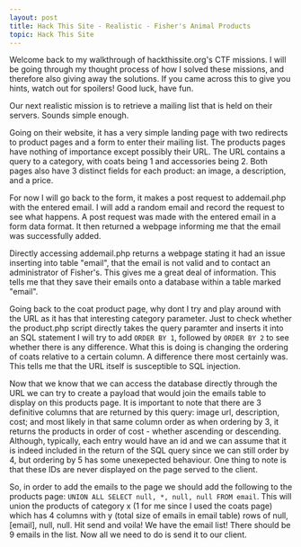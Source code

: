 ```yaml
---
layout: post
title: Hack This Site - Realistic - Fisher's Animal Products
topic: Hack This Site
---
```


Welcome back to my walkthrough of hackthissite.org's CTF missions. I will be going through my thought process of how I solved these missions, and therefore also giving away the solutions. If you came across this to give you hints, watch out for spoilers! Good luck, have fun.

Our next realistic mission is to retrieve a mailing list that is held on their servers. Sounds simple enough.

Going on their website, it has a very simple landing page with two redirects to product pages and a form to enter their mailing list. The products pages have nothing of importance except possibly their URL. The URL contains a query to a category, with coats being 1 and accessories being 2. Both pages also have 3 distinct fields for each product: an image, a description, and a price.

For now I will go back to the form, it makes a post request to addemail.php with the entered email. I will add a random email and record the request to see what happens. A post request was made with the entered email in a form data format. It then returned a webpage informing me that the email was successfully added.

Directly accessing addemail.php returns a webpage stating it had an issue inserting into table "email", that the email is not valid and to contact an administrator of Fisher's. This gives me a great deal of information. This tells me that they save their emails onto a database within a table marked "email".

Going back to the coat product page, why dont I try and play around with the URL as it has that interesting category parameter. Just to check whether the product.php script directly takes the query paramter and inserts it into an SQL statement I will try to add `ORDER BY 1`, followed by `ORDER BY 2` to see whether there is any difference. What this is doing is changing the ordering of coats relative to a certain column. A difference there most certainly was. This tells me that the URL itself is susceptible to SQL injection.

Now that we know that we can access the database directly through the URL we can try to create a payload that would join the emails table to display on this products page. It is important to note that there are 3 definitive columns that are returned by this query: image url, description, cost; and most likely in that same column order as when ordering by 3, it returns the products in order of cost - whether ascending or descending. Although, typically, each entry would have an id and we can assume that it is indeed included in the return of the SQL query since we can still order by 4, but ordering by 5 has some unexepected behaviour. One thing to note is that these IDs are never displayed on the page served to the client.

So, in order to add the emails to the page we should add the following to the products page: `UNION ALL SELECT null, *, null, null FROM email`. This will union the products of category x (1 for me since I used the coats page) which has 4 columns with y (total size of emails in email table) rows of null, [email], null, null. Hit send and voila! We have the email list! There should be 9 emails in the list. Now all we need to do is send it to our client.